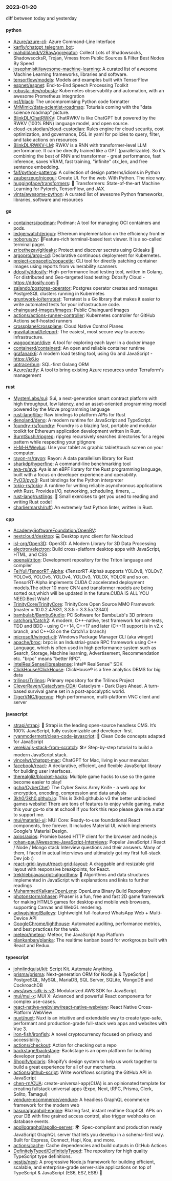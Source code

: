 ### 2023-01-20
diff between today and yesterday

#### python
* [Azure/azure-cli](https://github.com/Azure/azure-cli): Azure Command-Line Interface
* [karfly/chatgpt_telegram_bot](https://github.com/karfly/chatgpt_telegram_bot): 
* [mahdibland/V2RayAggregator](https://github.com/mahdibland/V2RayAggregator): Collect Lots of Shadowsocks, ShadowsocksR, Trojan, Vmess from Public Sources & Filter Best Nodes By Speed
* [josephmisiti/awesome-machine-learning](https://github.com/josephmisiti/awesome-machine-learning): A curated list of awesome Machine Learning frameworks, libraries and software.
* [tensorflow/models](https://github.com/tensorflow/models): Models and examples built with TensorFlow
* [espnet/espnet](https://github.com/espnet/espnet): End-to-End Speech Processing Toolkit
* [robusta-dev/robusta](https://github.com/robusta-dev/robusta): Kubernetes observability and automation, with an awesome Prometheus integration
* [psf/black](https://github.com/psf/black): The uncompromising Python code formatter
* [MrMimic/data-scientist-roadmap](https://github.com/MrMimic/data-scientist-roadmap): Toturials coming with the "data science roadmap" picture.
* [BlinkDL/ChatRWKV](https://github.com/BlinkDL/ChatRWKV): ChatRWKV is like ChatGPT but powered by the RWKV (100% RNN) language model, and open source.
* [cloud-custodian/cloud-custodian](https://github.com/cloud-custodian/cloud-custodian): Rules engine for cloud security, cost optimization, and governance, DSL in yaml for policies to query, filter, and take actions on resources
* [BlinkDL/RWKV-LM](https://github.com/BlinkDL/RWKV-LM): RWKV is a RNN with transformer-level LLM performance. It can be directly trained like a GPT (parallelizable). So it's combining the best of RNN and transformer - great performance, fast inference, saves VRAM, fast training, "infinite" ctx_len, and free sentence embedding.
* [faif/python-patterns](https://github.com/faif/python-patterns): A collection of design patterns/idioms in Python
* [zauberzeug/nicegui](https://github.com/zauberzeug/nicegui): Create UI. For the web. With Python. The nice way.
* [huggingface/transformers](https://github.com/huggingface/transformers): 🤗 Transformers: State-of-the-art Machine Learning for Pytorch, TensorFlow, and JAX.
* [vinta/awesome-python](https://github.com/vinta/awesome-python): A curated list of awesome Python frameworks, libraries, software and resources

#### go
* [containers/podman](https://github.com/containers/podman): Podman: A tool for managing OCI containers and pods.
* [ledgerwatch/erigon](https://github.com/ledgerwatch/erigon): Ethereum implementation on the efficiency frontier
* [noborus/ov](https://github.com/noborus/ov): 🎑Feature-rich terminal-based text viewer. It is a so-called terminal pager.
* [zricethezav/gitleaks](https://github.com/zricethezav/gitleaks): Protect and discover secrets using Gitleaks 🔑
* [argoproj/argo-cd](https://github.com/argoproj/argo-cd): Declarative continuous deployment for Kubernetes.
* [project-copacetic/copacetic](https://github.com/project-copacetic/copacetic): CLI tool for directly patching container images using reports from vulnerability scanners
* [ddosify/ddosify](https://github.com/ddosify/ddosify): High-performance load testing tool, written in Golang. For distributed and Geo-targeted load testing: Ddosify Cloud - https://ddosify.com 🚀
* [zalando/postgres-operator](https://github.com/zalando/postgres-operator): Postgres operator creates and manages PostgreSQL clusters running in Kubernetes
* [gruntwork-io/terratest](https://github.com/gruntwork-io/terratest): Terratest is a Go library that makes it easier to write automated tests for your infrastructure code.
* [chainguard-images/images](https://github.com/chainguard-images/images): Public Chainguard Images
* [actions/actions-runner-controller](https://github.com/actions/actions-runner-controller): Kubernetes controller for GitHub Actions self-hosted runners
* [crossplane/crossplane](https://github.com/crossplane/crossplane): Cloud Native Control Planes
* [gravitational/teleport](https://github.com/gravitational/teleport): The easiest, most secure way to access infrastructure.
* [wagoodman/dive](https://github.com/wagoodman/dive): A tool for exploring each layer in a docker image
* [containerd/containerd](https://github.com/containerd/containerd): An open and reliable container runtime
* [grafana/k6](https://github.com/grafana/k6): A modern load testing tool, using Go and JavaScript - https://k6.io
* [uptrace/bun](https://github.com/uptrace/bun): SQL-first Golang ORM
* [Azure/aztfy](https://github.com/Azure/aztfy): A tool to bring existing Azure resources under Terraform's management

#### rust
* [MystenLabs/sui](https://github.com/MystenLabs/sui): Sui, a next-generation smart contract platform with high throughput, low latency, and an asset-oriented programming model powered by the Move programming language
* [rust-lang/libc](https://github.com/rust-lang/libc): Raw bindings to platform APIs for Rust
* [denoland/deno](https://github.com/denoland/deno): A modern runtime for JavaScript and TypeScript.
* [foundry-rs/foundry](https://github.com/foundry-rs/foundry): Foundry is a blazing fast, portable and modular toolkit for Ethereum application development written in Rust.
* [BurntSushi/ripgrep](https://github.com/BurntSushi/ripgrep): ripgrep recursively searches directories for a regex pattern while respecting your gitignore
* [H-M-H/Weylus](https://github.com/H-M-H/Weylus): Use your tablet as graphic tablet/touch screen on your computer.
* [rayon-rs/rayon](https://github.com/rayon-rs/rayon): Rayon: A data parallelism library for Rust
* [sharkdp/hyperfine](https://github.com/sharkdp/hyperfine): A command-line benchmarking tool
* [aya-rs/aya](https://github.com/aya-rs/aya): Aya is an eBPF library for the Rust programming language, built with a focus on developer experience and operability.
* [PyO3/pyo3](https://github.com/PyO3/pyo3): Rust bindings for the Python interpreter
* [tokio-rs/tokio](https://github.com/tokio-rs/tokio): A runtime for writing reliable asynchronous applications with Rust. Provides I/O, networking, scheduling, timers, ...
* [rust-lang/rustlings](https://github.com/rust-lang/rustlings): 🦀 Small exercises to get you used to reading and writing Rust code!
* [charliermarsh/ruff](https://github.com/charliermarsh/ruff): An extremely fast Python linter, written in Rust.

#### cpp
* [AcademySoftwareFoundation/OpenRV](https://github.com/AcademySoftwareFoundation/OpenRV): 
* [nextcloud/desktop](https://github.com/nextcloud/desktop): 💻 Desktop sync client for Nextcloud
* [isl-org/Open3D](https://github.com/isl-org/Open3D): Open3D: A Modern Library for 3D Data Processing
* [electron/electron](https://github.com/electron/electron): Build cross-platform desktop apps with JavaScript, HTML, and CSS
* [openai/triton](https://github.com/openai/triton): Development repository for the Triton language and compiler
* [FeiYull/TensorRT-Alpha](https://github.com/FeiYull/TensorRT-Alpha): 《TensorRT-Alpha》 supports YOLOv8, YOLOv7, YOLOv6, YOLOv5, YOLOv4, YOLOv3, YOLOX, YOLOR and so on. TensorRT-Alpha implements CUDA C accelerated deployment models.The other 10 more CNN and transformer models are being sorted out,which will be updated in the future.CUDA IS ALL YOU NEED.Best Wish!
* [TrinityCore/TrinityCore](https://github.com/TrinityCore/TrinityCore): TrinityCore Open Source MMO Framework (master = 10.0.2.47631, 3.3.5 = 3.3.5a.12340)
* [bambulab/BambuStudio](https://github.com/bambulab/BambuStudio): PC Software for BambuLab's 3D printers
* [catchorg/Catch2](https://github.com/catchorg/Catch2): A modern, C++-native, test framework for unit-tests, TDD and BDD - using C++14, C++17 and later (C++11 support is in v2.x branch, and C++03 on the Catch1.x branch)
* [microsoft/winget-cli](https://github.com/microsoft/winget-cli): Windows Package Manager CLI (aka winget)
* [apache/brpc](https://github.com/apache/brpc): brpc is an Industrial-grade RPC framework using C++ Language, which is often used in high performance system such as Search, Storage, Machine learning, Advertisement, Recommendation etc. "brpc" means "better RPC".
* [IntelRealSense/librealsense](https://github.com/IntelRealSense/librealsense): Intel® RealSense™ SDK
* [ClickHouse/ClickHouse](https://github.com/ClickHouse/ClickHouse): ClickHouse® is a free analytics DBMS for big data
* [trilinos/Trilinos](https://github.com/trilinos/Trilinos): Primary repository for the Trilinos Project
* [CleverRaven/Cataclysm-DDA](https://github.com/CleverRaven/Cataclysm-DDA): Cataclysm - Dark Days Ahead. A turn-based survival game set in a post-apocalyptic world.
* [TigerVNC/tigervnc](https://github.com/TigerVNC/tigervnc): High performance, multi-platform VNC client and server

#### javascript
* [strapi/strapi](https://github.com/strapi/strapi): 🚀 Strapi is the leading open-source headless CMS. It’s 100% JavaScript, fully customizable and developer-first.
* [ryanmcdermott/clean-code-javascript](https://github.com/ryanmcdermott/clean-code-javascript): 🛁 Clean Code concepts adapted for JavaScript
* [verekia/js-stack-from-scratch](https://github.com/verekia/js-stack-from-scratch): 🛠️⚡ Step-by-step tutorial to build a modern JavaScript stack.
* [vincelwt/chatgpt-mac](https://github.com/vincelwt/chatgpt-mac): ChatGPT for Mac, living in your menubar.
* [facebook/react](https://github.com/facebook/react): A declarative, efficient, and flexible JavaScript library for building user interfaces.
* [therealgliz/blooket-hacks](https://github.com/therealgliz/blooket-hacks): Multiple game hacks to use so the game become easier to play!
* [gchq/CyberChef](https://github.com/gchq/CyberChef): The Cyber Swiss Army Knife - a web app for encryption, encoding, compression and data analysis
* [3kh0/3kh0.github.io](https://github.com/3kh0/3kh0.github.io): This is 3kh0.github.io v3 the better unblocked games website! There are tons of features to enjoy while gaming, make this your go-to site at school! If you fork this repo please give me a star to support me.
* [mui/material-ui](https://github.com/mui/material-ui): MUI Core: Ready-to-use foundational React components, free forever. It includes Material UI, which implements Google's Material Design.
* [axios/axios](https://github.com/axios/axios): Promise based HTTP client for the browser and node.js
* [rohan-paul/Awesome-JavaScript-Interviews](https://github.com/rohan-paul/Awesome-JavaScript-Interviews): Popular JavaScript / React / Node / Mongo stack Interview questions and their answers. Many of them, I faced in actual interviews and ultimately got my first full-stack Dev job :)
* [react-grid-layout/react-grid-layout](https://github.com/react-grid-layout/react-grid-layout): A draggable and resizable grid layout with responsive breakpoints, for React.
* [trekhleb/javascript-algorithms](https://github.com/trekhleb/javascript-algorithms): 📝 Algorithms and data structures implemented in JavaScript with explanations and links to further readings
* [MuhammedKalkan/OpenLens](https://github.com/MuhammedKalkan/OpenLens): OpenLens Binary Build Repository
* [photonstorm/phaser](https://github.com/photonstorm/phaser): Phaser is a fun, free and fast 2D game framework for making HTML5 games for desktop and mobile web browsers, supporting Canvas and WebGL rendering.
* [adiwajshing/Baileys](https://github.com/adiwajshing/Baileys): Lightweight full-featured WhatsApp Web + Multi-Device API
* [GoogleChrome/lighthouse](https://github.com/GoogleChrome/lighthouse): Automated auditing, performance metrics, and best practices for the web.
* [meteor/meteor](https://github.com/meteor/meteor): Meteor, the JavaScript App Platform
* [plankanban/planka](https://github.com/plankanban/planka): The realtime kanban board for workgroups built with React and Redux.

#### typescript
* [johnlindquist/kit](https://github.com/johnlindquist/kit): Script Kit. Automate Anything.
* [prisma/prisma](https://github.com/prisma/prisma): Next-generation ORM for Node.js & TypeScript | PostgreSQL, MySQL, MariaDB, SQL Server, SQLite, MongoDB and CockroachDB
* [aws/aws-sdk-js-v3](https://github.com/aws/aws-sdk-js-v3): Modularized AWS SDK for JavaScript.
* [mui/mui-x](https://github.com/mui/mui-x): MUI X: Advanced and powerful React components for complex use-cases.
* [react-native-webview/react-native-webview](https://github.com/react-native-webview/react-native-webview): React Native Cross-Platform WebView
* [nuxt/nuxt](https://github.com/nuxt/nuxt): Nuxt is an intuitive and extendable way to create type-safe, performant and production-grade full-stack web apps and websites with Vue 3.
* [iron-fish/ironfish](https://github.com/iron-fish/ironfish): A novel cryptocurrency focused on privacy and accessibility.
* [actions/checkout](https://github.com/actions/checkout): Action for checking out a repo
* [backstage/backstage](https://github.com/backstage/backstage): Backstage is an open platform for building developer portals
* [Shopify/polaris](https://github.com/Shopify/polaris): Shopify’s design system to help us work together to build a great experience for all of our merchants.
* [actions/github-script](https://github.com/actions/github-script): Write workflows scripting the GitHub API in JavaScript
* [chen-rn/CUA](https://github.com/chen-rn/CUA): create-universal-app(CUA) is an opinionated template for creating fullstack universal apps (Expo, Next, tRPC, Prisma, Clerk, Solito, Tamagui)
* [vendure-ecommerce/vendure](https://github.com/vendure-ecommerce/vendure): A headless GraphQL ecommerce framework for the modern web
* [hasura/graphql-engine](https://github.com/hasura/graphql-engine): Blazing fast, instant realtime GraphQL APIs on your DB with fine grained access control, also trigger webhooks on database events.
* [apollographql/apollo-server](https://github.com/apollographql/apollo-server): 🌍  Spec-compliant and production ready JavaScript GraphQL server that lets you develop in a schema-first way. Built for Express, Connect, Hapi, Koa, and more.
* [actions/cache](https://github.com/actions/cache): Cache dependencies and build outputs in GitHub Actions
* [DefinitelyTyped/DefinitelyTyped](https://github.com/DefinitelyTyped/DefinitelyTyped): The repository for high quality TypeScript type definitions.
* [nestjs/nest](https://github.com/nestjs/nest): A progressive Node.js framework for building efficient, scalable, and enterprise-grade server-side applications on top of TypeScript & JavaScript (ES6, ES7, ES8) 🚀
